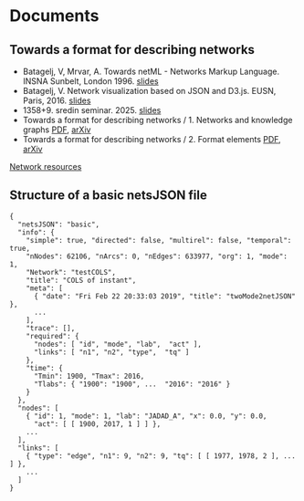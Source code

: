 # Documents

## Towards a format for describing networks

   - Batagelj, V, Mrvar, A. Towards netML - Networks Markup Language. INSNA Sunbelt, London 1996. [slides](snetml.PDF)
   - Batagelj, V. Network visualization based on JSON and D3.js. EUSN, Paris, 2016. [slides](netVis.pdf)
   - 1358+9. sredin seminar. 2025. [slides](format1358+9.pdf)
   - Towards a format for describing networks / 1. Networks and knowledge graphs [PDF](format1.pdf), [arXiv]()
   - Towards a format for describing networks / 2. Format elements [PDF](format2.pdf), [arXiv]() 


[Network resources]()

## Structure of a basic netsJSON file

```
{
  "netsJSON": "basic",
  "info": {
    "simple": true, "directed": false, "multirel": false, "temporal": true,
    "nNodes": 62106, "nArcs": 0, "nEdges": 633977, "org": 1, "mode": 1,
    "Network": "testCOLS",
    "title": "COLS of instant",
    "meta": [
      { "date": "Fri Feb 22 20:33:03 2019", "title": "twoMode2netJSON" },
      ...
    ],
    "trace": [],
    "required": {
      "nodes": [ "id", "mode", "lab",  "act" ],
      "links": [ "n1", "n2", "type",  "tq" ]
    },
    "time": {
      "Tmin": 1900, "Tmax": 2016,
      "Tlabs": { "1900": "1900", ...  "2016": "2016" }
    }
  },
  "nodes": [
    { "id": 1, "mode": 1, "lab": "JADAD_A", "x": 0.0, "y": 0.0,
      "act": [ [ 1900, 2017, 1 ] ] },
    ...
  ],
  "links": [
    { "type": "edge", "n1": 9, "n2": 9, "tq": [ [ 1977, 1978, 2 ], ... ] },
    ...
  ]
}
```
